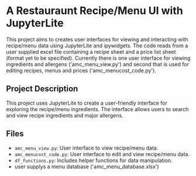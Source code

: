 # A Restauraunt Recipe/Menu UI with JupyterLite

This project aims to creates user interfaces for viewing and interacting with recipe/menu data using JupyterLite and ipywidgets. The code reads from a user supplied excel file containing a recipe sheet and a price list sheet (format yet to be specified). Currently there is one user interface for viewing ingredients and allergens ('amc_menu_view.py') and second that is used for editing recipes, menus and prices ('amc_menucost_code.py').

## Project Description

This project uses JupyterLite to create a user-friendly interface for exploring the recipe/menu ingredients. The interface allows users to search and view recipe ingredients and major allergens.

## Files

- `amc_menu_view.py`: User interface to view recipe/menu data.
- `amc_menucost_code.py`: User interface to edit and view recipe/menu data.
- `df_functions.py`: Includes helper functions for data manipulation.
- user supplys a menu database ('amc_menu_database.xlsx')
